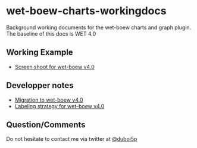 wet-boew-charts-workingdocs
===========================

Background working documents for the wet-boew charts and graph plugin. The baseline of this docs is WET 4.0

## Working Example
* [Screen shoot for wet-boew v4.0](https://github.com/duboisp/wet-boew-charts-workingdocs/blob/master/working-examples/v4.0/readme.md)

## Developper notes
* [Migration to wet-boew v4.0](https://github.com/duboisp/wet-boew-charts-workingdocs/blob/master/v4-migration/readme.md)
* [Labeling strategy for wet-boew v4.0](https://github.com/duboisp/wet-boew-charts-workingdocs/tree/master/v4-migration/labeling) 

## Question/Comments
Do not hesitate to contact me via twitter at [@duboi5p](https://twitter.com/duboi5p)
